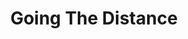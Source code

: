 ---
published: true
layout: watch-archive
categories: watch
series-id: going-the-distance
title: Going The Distance
---